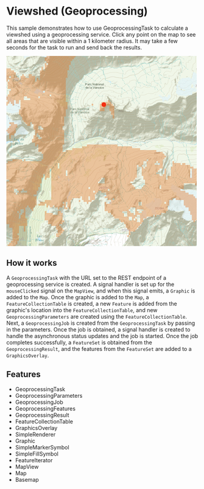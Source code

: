 # Viewshed (Geoprocessing)

This sample demonstrates how to use GeoprocessingTask to calculate a viewshed using a geoprocessing service. Click any point on the map to see all areas that are visible within a 1 kilometer radius. It may take a few seconds for the task to run and send back the results.

![](screenshot.png)

## How it works
A `GeoprocessingTask` with the URL set to the REST endpoint of a geoprocessing service is created. A signal handler is set up for the `mouseClicked` signal on the `MapView`, and when this signal emits, a `Graphic` is added to the `Map`. Once the graphic is added to the `Map`, a `FeatureCollectionTable` is created, a new `Feature` is added from the graphic's location into the `FeatureCollectionTable`, and new `GeoprocessingParameters` are created using the `FeatureCollectionTable`. Next, a `GeoprocessingJob` is created from the `GeoprocessingTask` by passing in the parameters. Once the job is obtained, a signal handler is created to handle the asynchronous status updates and the job is started. Once the job completes successfully, a `FeatureSet` is obtained from the `GeoprocessingResult`, and the features from the `FeatureSet` are added to a `GraphicsOverlay`.

## Features
- GeoprocessingTask
- GeoprocessingParameters
- GeoprocessingJob
- GeoprocessingFeatures
- GeoprocessingResult
- FeatureCollectionTable
- GraphicsOverlay
- SimpleRenderer
- Graphic
- SimpleMarkerSymbol
- SimpleFillSymbol
- FeatureIterator
- MapView
- Map
- Basemap
